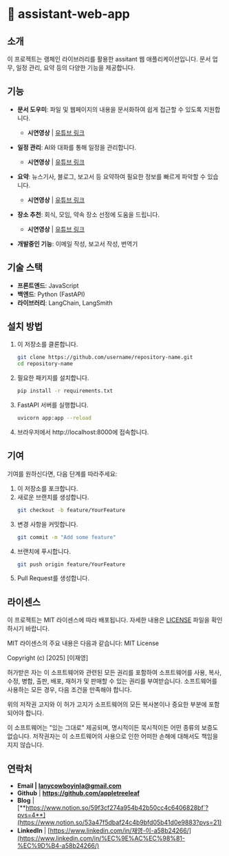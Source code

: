 # 🤗 assistant-web-app

## 소개
이 프로젝트는 랭체인 라이브러리를 활용한 assitant 웹 애플리케이션입니다. 
문서 업무, 일정 관리, 요약 등의 다양한 기능을 제공합니다. 

## 기능
- **문서 도우미**: 파일 및 웹페이지의 내용을 문서화하여 쉽게 접근할 수 있도록 지원합니다.
  - **시연영상** | [유튜브 링크](https://youtu.be/uXDYjxx_Ga4)
- **일정 관리**: AI와 대화를 통해 일정을 관리합니다.
  - **시연영상** | [유튜브 링크](https://youtu.be/z0348okqjT0)
- **요약**: 뉴스기사, 블로그, 보고서 등 요약하여 필요한 정보를 빠르게 파악할 수 있습니다.
  - **시연영상** | [유튜브 링크](https://youtu.be/uf5FQ-ABIXI)
- **장소 추천**: 회식, 모임, 약속 장소 선정에 도움을 드립니다.
  - **시연영상** | [유튜브 링크](https://youtu.be/cjpMEdkHYR4)


- **개발중인 기능**: 이메일 작성, 보고서 작성, 번역기

## 기술 스택
- **프론트엔드**: JavaScript
- **백엔드**: Python (FastAPI)
- **라이브러리**: LangChain, LangSmith


## 설치 방법
1. 이 저장소를 클론합니다.
   ```bash
   git clone https://github.com/username/repository-name.git
   cd repository-name
   ```
2. 필요한 패키지를 설치합니다.
   ```bash
   pip install -r requirements.txt
   ```
3. FastAPI 서버를 실행합니다.
   ```bash
   uvicorn app:app --reload
   ```
4. 브라우저에서 http://localhost:8000에 접속합니다.

## 기여
기여를 원하신다면, 다음 단계를 따라주세요:

1. 이 저장소를 포크합니다.
2. 새로운 브랜치를 생성합니다.
   ```bash
   git checkout -b feature/YourFeature
   ```
3. 변경 사항을 커밋합니다.
   ```bash
   git commit -m "Add some feature"
   ```
4. 브랜치에 푸시합니다.
   ```bash
   git push origin feature/YourFeature
   ```
5. Pull Request를 생성합니다.
## 라이센스

이 프로젝트는 MIT 라이센스에 따라 배포됩니다. 자세한 내용은 [LICENSE](LICENSE) 파일을 확인하시기 바랍니다.

MIT 라이센스의 주요 내용은 다음과 같습니다:
MIT License

Copyright (c) [2025] [이재영]

허가받은 자는 이 소프트웨어와 관련된 모든 권리를 포함하여 소프트웨어를 사용, 복사, 수정, 병합, 출판, 배포, 재허가 및 판매할 수 있는 권리를 부여받습니다. 소프트웨어를 사용하는 모든 경우, 다음 조건을 만족해야 합니다.

위의 저작권 고지와 이 허가 고지가 소프트웨어의 모든 복사본이나 중요한 부분에 포함되어야 합니다.

이 소프트웨어는 "있는 그대로" 제공되며, 명시적이든 묵시적이든 어떤 종류의 보증도 없습니다. 저작권자는 이 소프트웨어의 사용으로 인한 어떠한 손해에 대해서도 책임을 지지 않습니다.

## 연락처
- **Email | lanycowboyinla@gmail.com**
- **Github** [|](https://github.com/appletreeleaf) **https://github.com/appletreeleaf**
- **Blog** | [**https://www.notion.so/59f3cf274a954b42b50cc4c6406828bf`?pvs=4**](https://www.notion.so/53a47f5dbaf24c4b9bfd05b41d0e9883?pvs=21)
- **LinkedIn** | [https://www.linkedin.com/in/재영-이-a58b24266/](https://www.linkedin.com/in/%EC%9E%AC%EC%98%81-%EC%9D%B4-a58b24266/)
